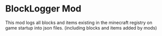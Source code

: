 # BlockLogger Mod

This mod logs all blocks and items existing in the minecraft registry on game startup into json files. (including blocks and items added by mods)
